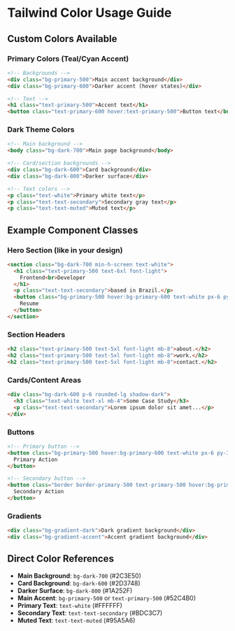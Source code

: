 # Tailwind Color Usage Guide

## Custom Colors Available

### Primary Colors (Teal/Cyan Accent)
```html
<!-- Backgrounds -->
<div class="bg-primary-500">Main accent background</div>
<div class="bg-primary-600">Darker accent (hover states)</div>

<!-- Text -->
<h1 class="text-primary-500">Accent text</h1>
<button class="text-primary-600 hover:text-primary-500">Button text</button>
```

### Dark Theme Colors
```html
<!-- Main background -->
<body class="bg-dark-700">Main page background</body>

<!-- Card/section backgrounds -->
<div class="bg-dark-600">Card background</div>
<div class="bg-dark-800">Darker surface</div>

<!-- Text colors -->
<p class="text-white">Primary white text</p>
<p class="text-text-secondary">Secondary gray text</p>
<p class="text-text-muted">Muted text</p>
```

## Example Component Classes

### Hero Section (like in your design)
```html
<section class="bg-dark-700 min-h-screen text-white">
  <h1 class="text-primary-500 text-6xl font-light">
    Frontend<br>Developer
  </h1>
  <p class="text-text-secondary">based in Brazil.</p>
  <button class="bg-primary-500 hover:bg-primary-600 text-white px-6 py-3 rounded transition-colors">
    Resume
  </button>
</section>
```

### Section Headers
```html
<h2 class="text-primary-500 text-5xl font-light mb-8">about.</h2>
<h2 class="text-primary-500 text-5xl font-light mb-8">work.</h2>
<h2 class="text-primary-500 text-5xl font-light mb-8">contact.</h2>
```

### Cards/Content Areas
```html
<div class="bg-dark-600 p-6 rounded-lg shadow-dark">
  <h3 class="text-white text-xl mb-4">Some Case Study</h3>
  <p class="text-text-secondary">Lorem ipsum dolor sit amet...</p>
</div>
```

### Buttons
```html
<!-- Primary button -->
<button class="bg-primary-500 hover:bg-primary-600 text-white px-6 py-3 rounded transition-colors">
  Primary Action
</button>

<!-- Secondary button -->
<button class="border border-primary-500 text-primary-500 hover:bg-primary-500 hover:text-white px-6 py-3 rounded transition-colors">
  Secondary Action
</button>
```

### Gradients
```html
<div class="bg-gradient-dark">Dark gradient background</div>
<div class="bg-gradient-accent">Accent gradient background</div>
```

## Direct Color References
- **Main Background**: `bg-dark-700` (#2C3E50)
- **Card Background**: `bg-dark-600` (#2D3748)  
- **Darker Surface**: `bg-dark-800` (#1A252F)
- **Main Accent**: `bg-primary-500` or `text-primary-500` (#52C4B0)
- **Primary Text**: `text-white` (#FFFFFF)
- **Secondary Text**: `text-text-secondary` (#BDC3C7)
- **Muted Text**: `text-text-muted` (#95A5A6)
